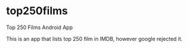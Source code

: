 # top250films
Top 250 Films Android App

This is an app that lists top 250 film in IMDB, however google rejected it.
